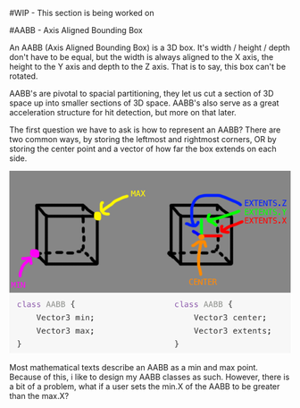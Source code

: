 #WIP - This section is being worked on

#AABB - Axis Aligned Bounding Box

An AABB (Axis Aligned Bounding Box) is a 3D box. It's width / height / depth don't have to be equal, but the width is always aligned to the X axis, the height to the Y axis and depth to the Z axis. That is to say, this box can't be rotated.

AABB's are pivotal to spacial partitioning, they let us cut a section of 3D space up into smaller sections of 3D space. AABB's also serve as a great acceleration structure for hit detection, but more on that later.

The first question we have to ask is how to represent an AABB? There are two common ways, by storing the leftmost and rightmost corners, OR by storing the center point and a vector of how far the box extends on each side.

![Types](AABB_Types.png)

Most mathematical texts describe an AABB as a min and max point. Because of this, i like to design my AABB classes as such. However, there is a bit of a problem, what if a user sets the min.X of the AABB to be greater than the max.X?

